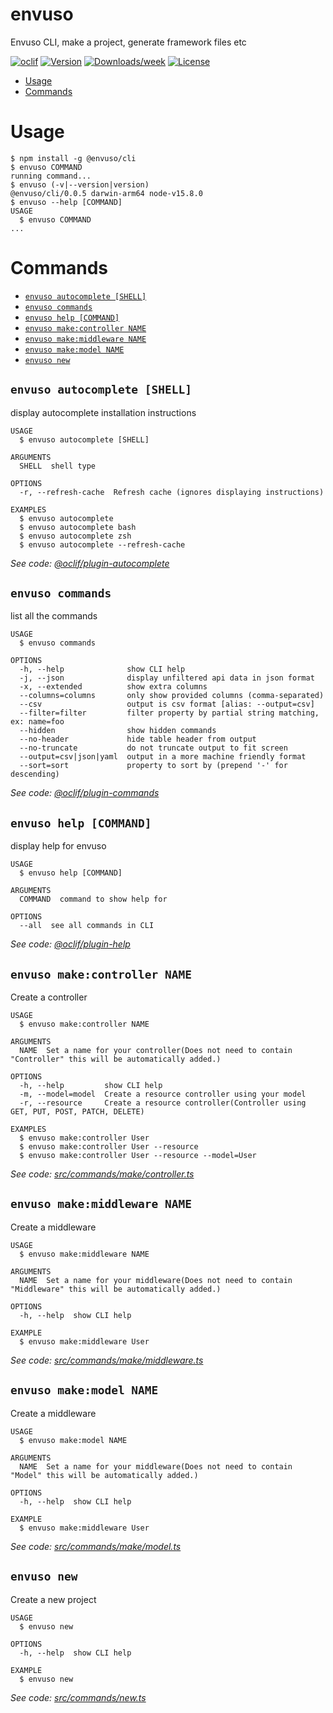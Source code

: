 envuso
======

Envuso CLI, make a project, generate framework files etc

[![oclif](https://img.shields.io/badge/cli-oclif-brightgreen.svg)](https://oclif.io)
[![Version](https://img.shields.io/npm/v/@envuso/cli.svg)](https://npmjs.org/package/@envuso/cli)
[![Downloads/week](https://img.shields.io/npm/dw/@envuso/cli.svg)](https://npmjs.org/package/@envuso/cli)
[![License](https://img.shields.io/npm/l/@envuso/cli.svg)](https://github.com/@envuso/cli/cli/blob/master/package.json)

<!-- toc -->
* [Usage](#usage)
* [Commands](#commands)
<!-- tocstop -->
# Usage
<!-- usage -->
```sh-session
$ npm install -g @envuso/cli
$ envuso COMMAND
running command...
$ envuso (-v|--version|version)
@envuso/cli/0.0.5 darwin-arm64 node-v15.8.0
$ envuso --help [COMMAND]
USAGE
  $ envuso COMMAND
...
```
<!-- usagestop -->
# Commands
<!-- commands -->
* [`envuso autocomplete [SHELL]`](#envuso-autocomplete-shell)
* [`envuso commands`](#envuso-commands)
* [`envuso help [COMMAND]`](#envuso-help-command)
* [`envuso make:controller NAME`](#envuso-makecontroller-name)
* [`envuso make:middleware NAME`](#envuso-makemiddleware-name)
* [`envuso make:model NAME`](#envuso-makemodel-name)
* [`envuso new`](#envuso-new)

## `envuso autocomplete [SHELL]`

display autocomplete installation instructions

```
USAGE
  $ envuso autocomplete [SHELL]

ARGUMENTS
  SHELL  shell type

OPTIONS
  -r, --refresh-cache  Refresh cache (ignores displaying instructions)

EXAMPLES
  $ envuso autocomplete
  $ envuso autocomplete bash
  $ envuso autocomplete zsh
  $ envuso autocomplete --refresh-cache
```

_See code: [@oclif/plugin-autocomplete](https://github.com/oclif/plugin-autocomplete/blob/v0.3.0/src/commands/autocomplete/index.ts)_

## `envuso commands`

list all the commands

```
USAGE
  $ envuso commands

OPTIONS
  -h, --help              show CLI help
  -j, --json              display unfiltered api data in json format
  -x, --extended          show extra columns
  --columns=columns       only show provided columns (comma-separated)
  --csv                   output is csv format [alias: --output=csv]
  --filter=filter         filter property by partial string matching, ex: name=foo
  --hidden                show hidden commands
  --no-header             hide table header from output
  --no-truncate           do not truncate output to fit screen
  --output=csv|json|yaml  output in a more machine friendly format
  --sort=sort             property to sort by (prepend '-' for descending)
```

_See code: [@oclif/plugin-commands](https://github.com/oclif/plugin-commands/blob/v1.3.0/src/commands/commands.ts)_

## `envuso help [COMMAND]`

display help for envuso

```
USAGE
  $ envuso help [COMMAND]

ARGUMENTS
  COMMAND  command to show help for

OPTIONS
  --all  see all commands in CLI
```

_See code: [@oclif/plugin-help](https://github.com/oclif/plugin-help/blob/v3.2.2/src/commands/help.ts)_

## `envuso make:controller NAME`

Create a controller

```
USAGE
  $ envuso make:controller NAME

ARGUMENTS
  NAME  Set a name for your controller(Does not need to contain "Controller" this will be automatically added.)

OPTIONS
  -h, --help         show CLI help
  -m, --model=model  Create a resource controller using your model
  -r, --resource     Create a resource controller(Controller using GET, PUT, POST, PATCH, DELETE)

EXAMPLES
  $ envuso make:controller User
  $ envuso make:controller User --resource
  $ envuso make:controller User --resource --model=User
```

_See code: [src/commands/make/controller.ts](https://github.com/envuso/cli/blob/v0.0.5/src/commands/make/controller.ts)_

## `envuso make:middleware NAME`

Create a middleware

```
USAGE
  $ envuso make:middleware NAME

ARGUMENTS
  NAME  Set a name for your middleware(Does not need to contain "Middleware" this will be automatically added.)

OPTIONS
  -h, --help  show CLI help

EXAMPLE
  $ envuso make:middleware User
```

_See code: [src/commands/make/middleware.ts](https://github.com/envuso/cli/blob/v0.0.5/src/commands/make/middleware.ts)_

## `envuso make:model NAME`

Create a middleware

```
USAGE
  $ envuso make:model NAME

ARGUMENTS
  NAME  Set a name for your middleware(Does not need to contain "Model" this will be automatically added.)

OPTIONS
  -h, --help  show CLI help

EXAMPLE
  $ envuso make:middleware User
```

_See code: [src/commands/make/model.ts](https://github.com/envuso/cli/blob/v0.0.5/src/commands/make/model.ts)_

## `envuso new`

Create a new project

```
USAGE
  $ envuso new

OPTIONS
  -h, --help  show CLI help

EXAMPLE
  $ envuso new
```

_See code: [src/commands/new.ts](https://github.com/envuso/cli/blob/v0.0.5/src/commands/new.ts)_
<!-- commandsstop -->
